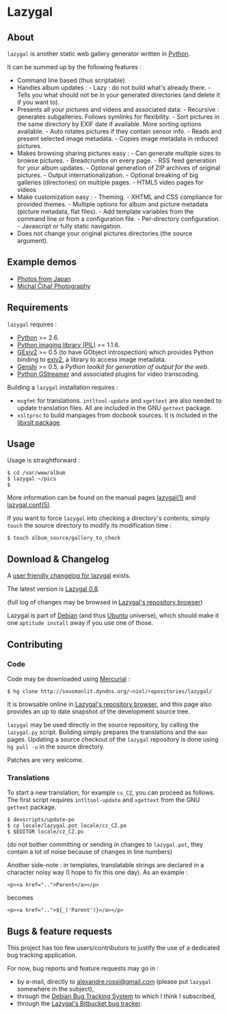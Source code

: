 # Lazygal

## About

`lazygal` is another static web gallery generator written in [Python][1].

It can be summed up by the following features :

  *   Command line based (thus scriptable).
  *   Handles album updates :
    - Lazy : do not build what's already there.
    - Tells you what should not be in your generated directories (and delete it
      if you want to).
  *   Presents all your pictures and videos and associated data:
    - Recursive : generates subgalleries. Follows symlinks for flexibility.
    - Sort pictures in the same directory by EXIF date if available. More
      sorting options available.
    - Auto rotates pictures if they contain sensor info.
    - Reads and present selected image metadata.
    - Copies image metadata in reduced pictures.
  *   Makes browsing sharing pictures easy :
    - Can generate multiple sizes to browse pictures.
    - Breadcrumbs on every page.
    - RSS feed generation for your album updates.
    - Optional generation of ZIP archives of original pictures.
    - Output internationalization.
    - Optional breaking of big galleries (directories) on multiple pages.
    - HTML5 video pages for videos
  *   Make customization easy :
    - Theming.
    - XHTML and CSS compliance for provided themes.
    - Multiple options for album and picture metadata (picture metadata, flat
      files).
    - Add template variables from the command line or from a configuration
      file.
    - Per-directory configuration.
    - Javascript or fully static navigation.
  *   Does not change your original pictures directories (the source argument).

 [1]: http://python.org

## Example demos

  * [Photos from Japan](http://photos.cihar.com/2007-japan/)
  * [Michal Čihař Photography](http://photos.cihar.com/gallery/)

## Requirements

`lazygal` requires :

  *   [Python][1] >= 2.6.
  *   [Python imaging library (PIL)][4] >= 1.1.6.
  *   [GExiv2][5] >= 0.5 (to have GObject introspection) which provides Python binding to [exiv2][6], a library to access image metadata.
  *   [Genshi][7] >= 0.5, a *Python toolkit for generation of output for the web*.
  *   [Python GStreamer][23] and associated plugins for video transcoding.

Building a `lazygal` installation requires :

  *   `msgfmt` for translations. `intltool-update` and `xgettext` are also needed to update translation files. All are included in the GNU `gettext` package.
  *   `xsltproc` to build manpages from docbook sources. It is included in the [libxslt package][8].

 [4]: http://www.pythonware.com/products/pil/
 [5]: http://redmine.yorba.org/projects/gexiv2/wiki
 [6]: http://exiv2.org/
 [7]: http://genshi.edgewall.org/
 [23]: http://gstreamer.freedesktop.org/modules/gst-python.html
 [8]: http://xmlsoft.org/XSLT/xsltproc2.html

## Usage

Usage is straightforward :

    $ cd /var/www/album
    $ lazygal ~/pics
    $

More information can be found on the manual pages [lazygal(1)][30] and
[lazygal.conf(5)][31].

If you want to force `lazygal` into checking a directory's contents, simply `touch` the source directory to modify its modification time :

    $ touch album_source/gallery_to_check

 [30]: http://sousmonlit.dyndns.org/~niol/playa/oss/projects/lazygal/lazygal.1.html
 [31]: http://sousmonlit.dyndns.org/~niol/playa/oss/projects/lazygal/lazygal.conf.5.html

## Download & Changelog

A [user friendly changelog for lazygal][32] exists.

 [32]: http://sousmonlit.dyndns.org/~niol/repositories/lazygal/raw-file/tip/ChangeLog

The latest version is [Lazygal 0.8][10].

 [10]: http://sousmonlit.dyndns.org/~niol/reposnapshots/lazygal-0.8.tar.gz

(full log of changes may be browsed in [Lazygal's repository browser][16])

 [16]: http://sousmonlit.dyndns.org/~niol/repositories/lazygal

Lazygal is part of [Debian][17] (and thus [Ubuntu][18] universe), which should
make it one `aptitude install` away if you use one of those.

 [17]: http://debian.org
 [18]: http://ubuntu.com

## Contributing

### Code

Code may be downloaded using [Mercurial][19] :

    $ hg clone http://sousmonlit.dyndns.org/~niol/repositories/lazygal/

It is browsable online in [Lazygal's repository browser][16], and this page
also provides an up to date snapshot of the development source tree.

`lazygal` may be used directly in the source repository, by calling the
`lazygal.py` script. Building simply prepares the translations and the `man`
pages. Updating a source checkout of the `lazygal` repository is done using
`hg pull -u` in the source directory.

Patches are very welcome.

 [19]: http://www.selenic.com/mercurial/

### Translations

To start a new translation, for example `cs_CZ`, you can proceed as follows. The first script requires `intltool-update` and `xgettext` from the GNU `gettext` package.

    $ devscripts/update-po
    $ cp locale/lazygal.pot locale/cz_CZ.po
    $ $EDITOR locale/cz_CZ.po

(do not bother committing or sending in changes to `lazygal.pot`, they contain a lot of noise because of changes in line numbers)

Another side-note : in templates, translatable strings are declared in a character noisy way (I hope to fix this one day). As an example :

    <p><a href="..">Parent</a></p>

becomes

    <p><a href="..">${_('Parent')}</a></p>

## Bugs & feature requests

This project has too few users/contributors to justify the use of a dedicated bug tracking application.

For now, bug reports and feature requests may go in :

*   by e-mail, directly to <alexandre.rossi@gmail.com> (please put `lazygal` somewhere in the subject),
*   through the [Debian Bug Tracking System][22] to which I think I subscribed,
*   through the [Lazygal's Bitbucket bug tracker][24].

 [22]: http://bugs.debian.org/lazygal
 [24]: https://bitbucket.org/niol/lazygal/issues?status=new&status=open
